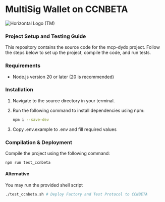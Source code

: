 # MultiSig Wallet on CCNBETA

![Horizontal Logo (TM)](https://github.com/oort-tech/Olympus/assets/41552663/bc195389-b1ec-4d96-9f23-bb90415b1e36)

### Project Setup and Testing Guide

This repository contains the source code for the mcp-dydx project. Follow the steps below to set up the project, compile the code, and run tests.

### Requirements
- Node.js version 20 or later (20 is recommended)

### Installation
1. Navigate to the source directory in your terminal.
2. Run the following command to install dependencies using npm:

    ```bash
    npm i --save-dev
    ```
3. Copy .env.example to .env and fill required values

### Compilation & Deployment
Compile the project using the following command:

```bash
npm run test_ccnbeta
```

#### Alternative

You may run the provided shell script
```bash
./test_ccnbeta.sh # Deploy Factory and Test Protocol to CCNBETA